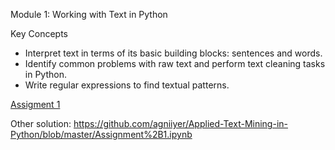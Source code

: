 Module 1: Working with Text in Python

Key Concepts
- Interpret text in terms of its basic building blocks: sentences and words.
- Identify common problems with raw text and perform text cleaning tasks in Python.
- Write regular expressions to find textual patterns.

[Assigment 1](Assignment+1.ipynb)

Other solution: https://github.com/agniiyer/Applied-Text-Mining-in-Python/blob/master/Assignment%2B1.ipynb
